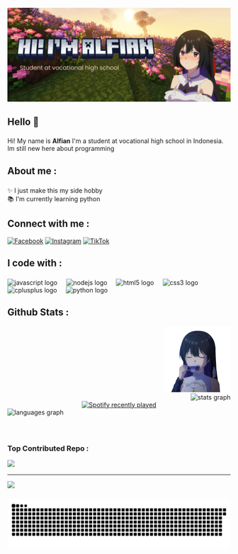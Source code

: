 ![headern](/pic/head.jpg)

<h2 align="left">Hello 👋</h2>

###

<p align="left"> Hi! My name is <strong>Alfian</strong> I'm a student at vocational high school in Indonesia. Im still new here about programming</p>

###

<h2 align="left">About me :</h2>

### 

<p align="left">✨ I just make this my side hobby <br>📚 I'm currently learning python </p>

###
## Connect with me : 

[![Facebook](https://img.shields.io/badge/Facebook-%231877F2.svg?logo=Facebook&logoColor=white)](https://facebook.com/https://www.facebook.com/profile.php?id=61572195984997&mibextid=rS40aB7S9Ucbxw6v) [![Instagram](https://img.shields.io/badge/Instagram-%23E4405F.svg?logo=Instagram&logoColor=white)](https://instagram.com/vanitase_) [![TikTok](https://img.shields.io/badge/TikTok-%23000000.svg?logo=TikTok&logoColor=white)](https://tiktok.com/@cielvnst) 



<h2 align="left">I code with :</h2>

### 

<div align="left">
  <img src="https://img.shields.io/badge/JavaScript-F7DF1E?logo=javascript&logoColor=black&style=for-the-badge" height="40" alt="javascript logo"  />
  <img width="12" />
  <img src="https://img.shields.io/badge/Node.js-339933?logo=nodedotjs&logoColor=white&style=for-the-badge" height="40" alt="nodejs logo"  />
  <img width="12" />
  <img src="https://img.shields.io/badge/HTML5-E34F26?logo=html5&logoColor=white&style=for-the-badge" height="40" alt="html5 logo"  />
  <img width="12" />
  <img src="https://img.shields.io/badge/CSS3-1572B6?logo=css3&logoColor=white&style=for-the-badge" height="40" alt="css3 logo"  />
  <img width="12" />
  <img src="https://img.shields.io/badge/C++-00599C?logo=cplusplus&logoColor=white&style=for-the-badge" height="40" alt="cplusplus logo"  />
  <img width="12" />
  <img src="https://img.shields.io/badge/Python-3776AB?logo=python&logoColor=white&style=for-the-badge" height="40" alt="python logo"  />
</div>



###

<h2 align="left">Github Stats :</h2>

<div align="right">
<img height="150" src="/pic/tina.png" />
</div>
<div align="right">
  <img src="https://github-readme-stats.vercel.app/api?username=VanitasXciel&hide_title=false&hide_rank=false&show_icons=true&include_all_commits=true&count_private=true&disable_animations=false&theme=neon&locale=en&hide_border=false&order=1" height="150" alt="stats graph"  />
</div>

<div align="center">
  <a href="https://open.spotify.com/user/31ealgwnqjjdluyufiesw4sjxdsi">
    <img src="https://spotify-recently-played-readme.vercel.app/api?user=31ealgwnqjjdluyufiesw4sjxdsi&count=2" alt="Spotify recently played"  />
  </a>
</div>

<img src="https://github-readme-stats.vercel.app/api/top-langs?username=VanitasXciel&locale=en&hide_title=false&layout=compact&card_width=320&langs_count=5&theme=neon&hide_border=false&order=2" height="150" alt="languages graph"  />


###

<br>

### Top Contributed Repo :
![](https://github-contributor-stats.vercel.app/api?username=VanitasXciel&limit=5&theme=neon&combine_all_yearly_contributions=true)

---
[![](https://visitcount.itsvg.in/api?id=VanitasXciel&icon=0&color=0)](https://visitcount.itsvg.in)


###

  
<img src="https://raw.githubusercontent.com/VanitasXciel/VanitasXciel/output/snake.svg" alt="Snake animation" />

###
